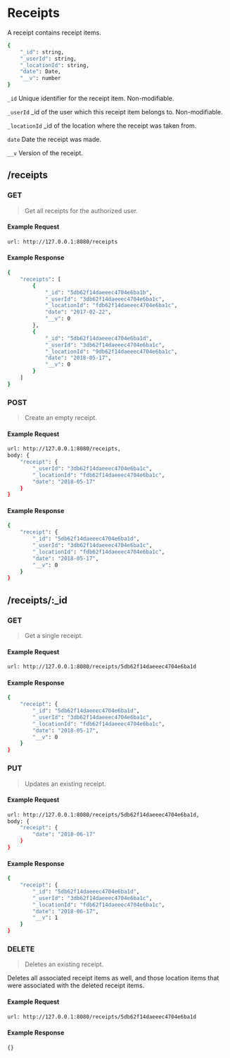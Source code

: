 # Receipts

A receipt contains receipt items.

```sh
{
    "_id": string,
    "_userId": string,
    "_locationId": string,
    "date": Date,
    "__v": number
}
```

`_id` Unique identifier for the receipt item. Non-modifiable.

`_userId` _id of the user which this receipt item belongs to. Non-modifiable.

`_locationId` _id of the location where the receipt was taken from.

`date` Date the receipt was made.

`__v` Version of the receipt.

## /receipts

### GET

> Get all receipts for the authorized user.

#### Example Request

```sh
url: http://127.0.0.1:8080/receipts
```

#### Example Response

```sh
{
    "receipts": [
        {
            "_id": "5db62f14daeeec4704e6ba1b",
            "_userId": "3db62f14daeeec4704e6ba1c",
            "_locationId": "fdb62f14daeeec4704e6ba1c",
            "date": "2017-02-22",
            "__v": 0
        },
        {
            "_id": "5db62f14daeeec4704e6ba1d",
            "_userId": "3db62f14daeeec4704e6ba1c",
            "_locationId": "9db62f14daeeec4704e6ba1c",
            "date": "2018-05-17",
            "__v": 0
        }
    ]
}
```

### POST

> Create an empty receipt.

#### Example Request

```sh
url: http://127.0.0.1:8080/receipts,
body: {
    "receipt": {
        "_userId": "3db62f14daeeec4704e6ba1c",
        "_locationId": "fdb62f14daeeec4704e6ba1c",
        "date": "2018-05-17"
    }
}
```

#### Example Response

```sh
{
    "receipt": {
        "_id": "5db62f14daeeec4704e6ba1d",
        "_userId": "3db62f14daeeec4704e6ba1c",
        "_locationId": "fdb62f14daeeec4704e6ba1c",
        "date": "2018-05-17",
        "__v": 0
    }
}
```

## /receipts/:_id

### GET

> Get a single receipt.

#### Example Request

```sh
url: http://127.0.0.1:8080/receipts/5db62f14daeeec4704e6ba1d
```

#### Example Response

```sh
{
    "receipt": {
        "_id": "5db62f14daeeec4704e6ba1d",
        "_userId": "3db62f14daeeec4704e6ba1c",
        "_locationId": "fdb62f14daeeec4704e6ba1c",
        "date": "2018-05-17",
        "__v": 0
    }
}
```

### PUT

> Updates an existing receipt.

#### Example Request

```sh
url: http://127.0.0.1:8080/receipts/5db62f14daeeec4704e6ba1d,
body: {
    "receipt": {
        "date": "2018-06-17"
    }
}
```

#### Example Response

```sh
{
    "receipt": {
        "_id": "5db62f14daeeec4704e6ba1d",
        "_userId": "3db62f14daeeec4704e6ba1c",
        "_locationId": "fdb62f14daeeec4704e6ba1c",
        "date": "2018-06-17",
        "__v": 1
    }
}
```

### DELETE

> Deletes an existing receipt.

Deletes all associated receipt items as well, and those location items that were associated with the deleted receipt items.

#### Example Request

```sh
url: http://127.0.0.1:8080/receipts/5db62f14daeeec4704e6ba1d
```

#### Example Response

```sh
{}
```